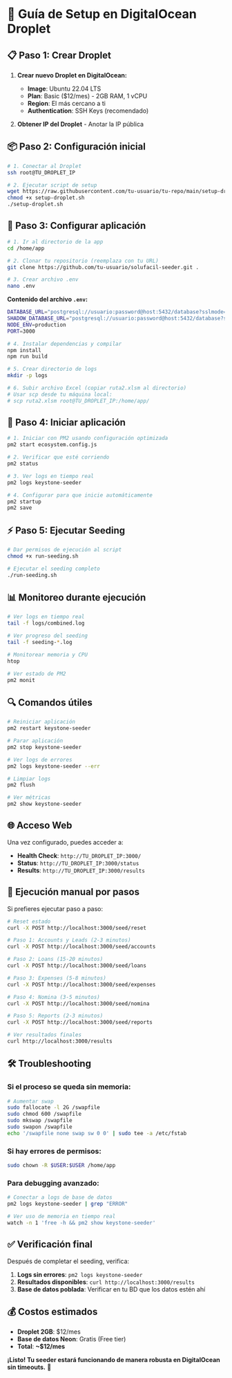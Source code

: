 # 🚀 Guía de Setup en DigitalOcean Droplet

## 📋 **Paso 1: Crear Droplet**

1. **Crear nuevo Droplet en DigitalOcean:**
   - **Image**: Ubuntu 22.04 LTS
   - **Plan**: Basic ($12/mes) - 2GB RAM, 1 vCPU
   - **Region**: El más cercano a ti
   - **Authentication**: SSH Keys (recomendado)

2. **Obtener IP del Droplet** - Anotar la IP pública

## 📦 **Paso 2: Configuración inicial**

```bash
# 1. Conectar al Droplet
ssh root@TU_DROPLET_IP

# 2. Ejecutar script de setup
wget https://raw.githubusercontent.com/tu-usuario/tu-repo/main/setup-droplet.sh
chmod +x setup-droplet.sh
./setup-droplet.sh
```

## 🔧 **Paso 3: Configurar aplicación**

```bash
# 1. Ir al directorio de la app
cd /home/app

# 2. Clonar tu repositorio (reemplaza con tu URL)
git clone https://github.com/tu-usuario/solufacil-seeder.git .

# 3. Crear archivo .env
nano .env
```

**Contenido del archivo `.env`:**
```bash
DATABASE_URL="postgresql://usuario:password@host:5432/database?sslmode=require"
SHADOW_DATABASE_URL="postgresql://usuario:password@host:5432/database?sslmode=require"
NODE_ENV=production
PORT=3000
```

```bash
# 4. Instalar dependencias y compilar
npm install
npm run build

# 5. Crear directorio de logs
mkdir -p logs

# 6. Subir archivo Excel (copiar ruta2.xlsm al directorio)
# Usar scp desde tu máquina local:
# scp ruta2.xlsm root@TU_DROPLET_IP:/home/app/
```

## 🚀 **Paso 4: Iniciar aplicación**

```bash
# 1. Iniciar con PM2 usando configuración optimizada
pm2 start ecosystem.config.js

# 2. Verificar que esté corriendo
pm2 status

# 3. Ver logs en tiempo real
pm2 logs keystone-seeder

# 4. Configurar para que inicie automáticamente
pm2 startup
pm2 save
```

## ⚡ **Paso 5: Ejecutar Seeding**

```bash
# Dar permisos de ejecución al script
chmod +x run-seeding.sh

# Ejecutar el seeding completo
./run-seeding.sh
```

## 📊 **Monitoreo durante ejecución**

```bash
# Ver logs en tiempo real
tail -f logs/combined.log

# Ver progreso del seeding
tail -f seeding-*.log

# Monitorear memoria y CPU
htop

# Ver estado de PM2
pm2 monit
```

## 🔍 **Comandos útiles**

```bash
# Reiniciar aplicación
pm2 restart keystone-seeder

# Parar aplicación
pm2 stop keystone-seeder

# Ver logs de errores
pm2 logs keystone-seeder --err

# Limpiar logs
pm2 flush

# Ver métricas
pm2 show keystone-seeder
```

## 🌐 **Acceso Web**

Una vez configurado, puedes acceder a:

- **Health Check**: `http://TU_DROPLET_IP:3000/`
- **Status**: `http://TU_DROPLET_IP:3000/status`
- **Results**: `http://TU_DROPLET_IP:3000/results`

## 🎯 **Ejecución manual por pasos**

Si prefieres ejecutar paso a paso:

```bash
# Reset estado
curl -X POST http://localhost:3000/seed/reset

# Paso 1: Accounts y Leads (2-3 minutos)
curl -X POST http://localhost:3000/seed/accounts

# Paso 2: Loans (15-20 minutos)
curl -X POST http://localhost:3000/seed/loans

# Paso 3: Expenses (5-8 minutos)  
curl -X POST http://localhost:3000/seed/expenses

# Paso 4: Nomina (3-5 minutos)
curl -X POST http://localhost:3000/seed/nomina

# Paso 5: Reports (2-3 minutos)
curl -X POST http://localhost:3000/seed/reports

# Ver resultados finales
curl http://localhost:3000/results
```

## 🛠️ **Troubleshooting**

### Si el proceso se queda sin memoria:
```bash
# Aumentar swap
sudo fallocate -l 2G /swapfile
sudo chmod 600 /swapfile
sudo mkswap /swapfile
sudo swapon /swapfile
echo '/swapfile none swap sw 0 0' | sudo tee -a /etc/fstab
```

### Si hay errores de permisos:
```bash
sudo chown -R $USER:$USER /home/app
```

### Para debugging avanzado:
```bash
# Conectar a logs de base de datos
pm2 logs keystone-seeder | grep "ERROR"

# Ver uso de memoria en tiempo real
watch -n 1 'free -h && pm2 show keystone-seeder'
```

## ✅ **Verificación final**

Después de completar el seeding, verifica:

1. **Logs sin errores**: `pm2 logs keystone-seeder`
2. **Resultados disponibles**: `curl http://localhost:3000/results`
3. **Base de datos poblada**: Verificar en tu BD que los datos estén ahí

## 💰 **Costos estimados**

- **Droplet 2GB**: $12/mes
- **Base de datos Neon**: Gratis (Free tier)
- **Total**: **~$12/mes**

**¡Listo! Tu seeder estará funcionando de manera robusta en DigitalOcean sin timeouts.** 🎉 